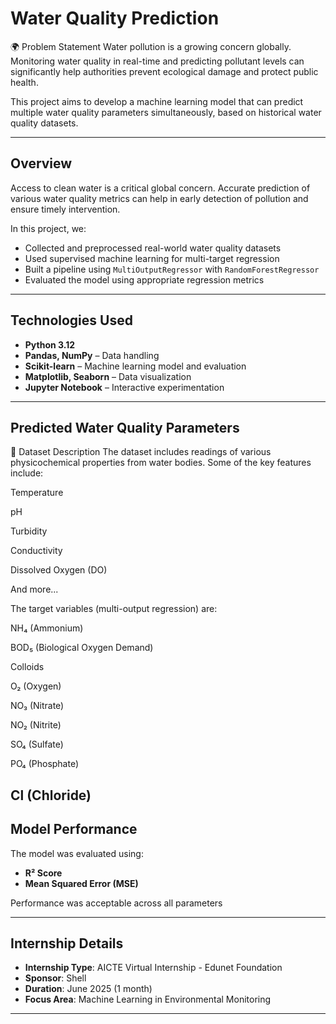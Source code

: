 # Water Quality Prediction 

🌍 Problem Statement
Water pollution is a growing concern globally. Monitoring water quality in real-time and predicting pollutant levels can significantly help authorities prevent ecological damage and protect public health.

This project aims to develop a machine learning model that can predict multiple water quality parameters simultaneously, based on historical water quality datasets.

---

## Overview

Access to clean water is a critical global concern. Accurate prediction of various water quality metrics can help in early detection of pollution and ensure timely intervention.

In this project, we:

- Collected and preprocessed real-world water quality datasets
- Used supervised machine learning for multi-target regression
- Built a pipeline using `MultiOutputRegressor` with `RandomForestRegressor`
- Evaluated the model using appropriate regression metrics

---

## Technologies Used

- **Python 3.12**
- **Pandas, NumPy** – Data handling
- **Scikit-learn** – Machine learning model and evaluation
- **Matplotlib, Seaborn** – Data visualization
- **Jupyter Notebook** – Interactive experimentation

---

## Predicted Water Quality Parameters

📂 Dataset Description
The dataset includes readings of various physicochemical properties from water bodies. Some of the key features include:

Temperature

pH

Turbidity

Conductivity

Dissolved Oxygen (DO)

And more...

The target variables (multi-output regression) are:

NH₄ (Ammonium)

BOD₅ (Biological Oxygen Demand)

Colloids

O₂ (Oxygen)

NO₃ (Nitrate)

NO₂ (Nitrite)

SO₄ (Sulfate)

PO₄ (Phosphate)

Cl (Chloride)
---

## Model Performance

The model was evaluated using:

- **R² Score**
- **Mean Squared Error (MSE)**

Performance was acceptable across all parameters

---

## Internship Details

- **Internship Type**: AICTE Virtual Internship - Edunet Foundation
- **Sponsor**: Shell  
- **Duration**: June 2025 (1 month)  
- **Focus Area**: Machine Learning in Environmental Monitoring  

---
